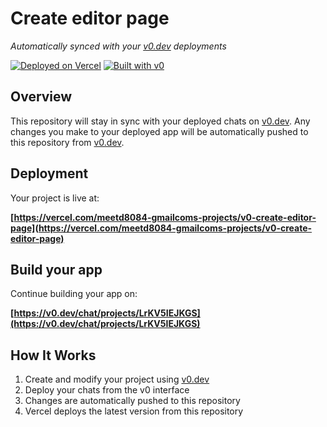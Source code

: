 # Create editor page

*Automatically synced with your [v0.dev](https://v0.dev) deployments*

[![Deployed on Vercel](https://img.shields.io/badge/Deployed%20on-Vercel-black?style=for-the-badge&logo=vercel)](https://vercel.com/meetd8084-gmailcoms-projects/v0-create-editor-page)
[![Built with v0](https://img.shields.io/badge/Built%20with-v0.dev-black?style=for-the-badge)](https://v0.dev/chat/projects/LrKV5IEJKGS)

## Overview

This repository will stay in sync with your deployed chats on [v0.dev](https://v0.dev).
Any changes you make to your deployed app will be automatically pushed to this repository from [v0.dev](https://v0.dev).

## Deployment

Your project is live at:

**[https://vercel.com/meetd8084-gmailcoms-projects/v0-create-editor-page](https://vercel.com/meetd8084-gmailcoms-projects/v0-create-editor-page)**

## Build your app

Continue building your app on:

**[https://v0.dev/chat/projects/LrKV5IEJKGS](https://v0.dev/chat/projects/LrKV5IEJKGS)**

## How It Works

1. Create and modify your project using [v0.dev](https://v0.dev)
2. Deploy your chats from the v0 interface
3. Changes are automatically pushed to this repository
4. Vercel deploys the latest version from this repository